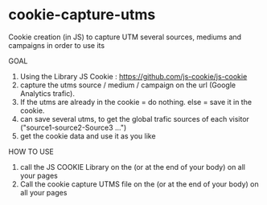 # cookie-capture-utms
Cookie creation (in JS) to capture UTM several sources, mediums and campaigns in order to use its

GOAL
1. Using the Library JS Cookie :
https://github.com/js-cookie/js-cookie
2. capture the utms source / medium / campaign on the url (Google Analytics trafic). 
3. If the utms are already in the cookie = do nothing. else = save it in the cookie.
4. can save several utms, to get the global trafic sources of each visitor ("source1-source2-Source3 ...")
5. get the cookie data and use it as you like

HOW TO USE
1. call the JS COOKIE Library on the <head> (or at the end of your body) on all your pages
2. Call the cookie capture UTMS file on the <head> (or at the end of your body) on all your pages
